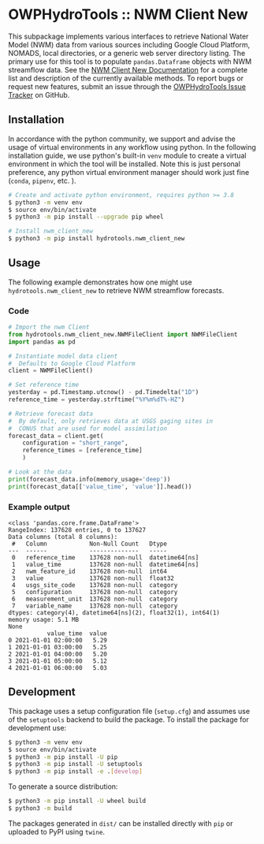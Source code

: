 # OWPHydroTools :: NWM Client New

This subpackage implements various interfaces to retrieve National Water Model (NWM) data from various sources including Google Cloud Platform, NOMADS, local directories, or a generic web server directory listing. The primary use for this tool is to populate `pandas.Dataframe` objects with NWM streamflow data. See the [NWM Client New Documentation](https://noaa-owp.github.io/hydrotools/hydrotools.nwm_client_new.html) for a complete list and description of the currently available methods. To report bugs or request new features, submit an issue through the [OWPHydroTools Issue Tracker](https://github.com/NOAA-OWP/hydrotools/issues) on GitHub.

## Installation

In accordance with the python community, we support and advise the usage of virtual
environments in any workflow using python. In the following installation guide, we
use python's built-in `venv` module to create a virtual environment in which the
tool will be installed. Note this is just personal preference, any python virtual
environment manager should work just fine (`conda`, `pipenv`, etc. ).

```bash
# Create and activate python environment, requires python >= 3.8
$ python3 -m venv env
$ source env/bin/activate
$ python3 -m pip install --upgrade pip wheel

# Install nwm_client_new
$ python3 -m pip install hydrotools.nwm_client_new
```

## Usage

The following example demonstrates how one might use `hydrotools.nwm_client_new` to retrieve NWM streamflow forecasts.

### Code
```python
# Import the nwm Client
from hydrotools.nwm_client_new.NWMFileClient import NWMFileClient
import pandas as pd

# Instantiate model data client
#  Defaults to Google Cloud Platform
client = NWMFileClient()

# Set reference time
yesterday = pd.Timestamp.utcnow() - pd.Timedelta("1D")
reference_time = yesterday.strftime("%Y%m%dT%-HZ")

# Retrieve forecast data
#  By default, only retrieves data at USGS gaging sites in
#  CONUS that are used for model assimilation
forecast_data = client.get(
    configuration = "short_range",
    reference_times = [reference_time]
    )

# Look at the data
print(forecast_data.info(memory_usage='deep'))
print(forecast_data[['value_time', 'value']].head())
```
### Example output
```console
<class 'pandas.core.frame.DataFrame'>
RangeIndex: 137628 entries, 0 to 137627
Data columns (total 8 columns):
 #   Column            Non-Null Count   Dtype         
---  ------            --------------   -----         
 0   reference_time    137628 non-null  datetime64[ns]
 1   value_time        137628 non-null  datetime64[ns]
 2   nwm_feature_id    137628 non-null  int64         
 3   value             137628 non-null  float32       
 4   usgs_site_code    137628 non-null  category      
 5   configuration     137628 non-null  category      
 6   measurement_unit  137628 non-null  category      
 7   variable_name     137628 non-null  category      
dtypes: category(4), datetime64[ns](2), float32(1), int64(1)
memory usage: 5.1 MB
None
           value_time  value
0 2021-01-01 02:00:00   5.29
1 2021-01-01 03:00:00   5.25
2 2021-01-01 04:00:00   5.20
3 2021-01-01 05:00:00   5.12
4 2021-01-01 06:00:00   5.03
```

## Development

This package uses a setup configuration file (`setup.cfg`) and assumes use of the `setuptools` backend to build the package. To install the package for development use:
```bash
$ python3 -m venv env
$ source env/bin/activate
$ python3 -m pip install -U pip
$ python3 -m pip install -U setuptools
$ python3 -m pip install -e .[develop]
```

To generate a source distribution:
```bash
$ python3 -m pip install -U wheel build
$ python3 -m build
```

The packages generated in `dist/` can be installed directly with `pip` or uploaded to PyPI using `twine`.
